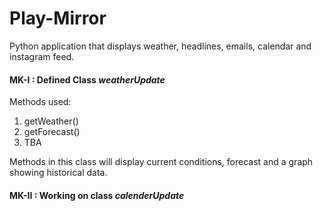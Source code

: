 # Play-Mirror
Python application that displays weather, headlines, emails, calendar and instagram feed. 

#### MK-I : Defined Class *weatherUpdate*
Methods used:
1. getWeather()
2. getForecast()
3. TBA

Methods in this class will display current conditions, forecast and a graph showing historical data.

#### MK-II : Working on class *calenderUpdate*
